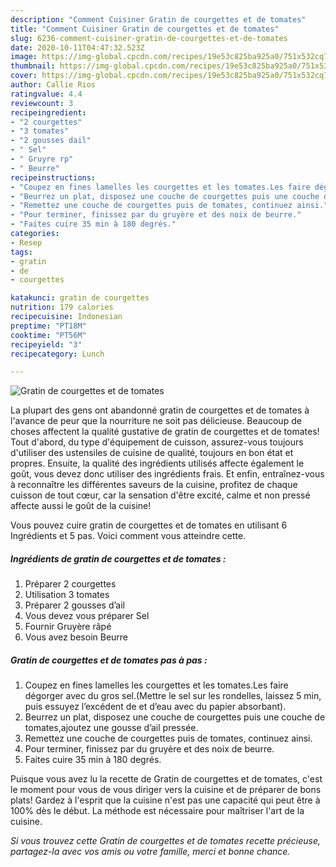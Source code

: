 ```yaml
---
description: "Comment Cuisiner Gratin de courgettes et de tomates"
title: "Comment Cuisiner Gratin de courgettes et de tomates"
slug: 6236-comment-cuisiner-gratin-de-courgettes-et-de-tomates
date: 2020-10-11T04:47:32.523Z
image: https://img-global.cpcdn.com/recipes/19e53c825ba925a0/751x532cq70/gratin-de-courgettes-et-de-tomates-photo-principale-de-la-recette.jpg
thumbnail: https://img-global.cpcdn.com/recipes/19e53c825ba925a0/751x532cq70/gratin-de-courgettes-et-de-tomates-photo-principale-de-la-recette.jpg
cover: https://img-global.cpcdn.com/recipes/19e53c825ba925a0/751x532cq70/gratin-de-courgettes-et-de-tomates-photo-principale-de-la-recette.jpg
author: Callie Rios
ratingvalue: 4.4
reviewcount: 3
recipeingredient:
- "2 courgettes"
- "3 tomates"
- "2 gousses dail"
- " Sel"
- " Gruyre rp"
- " Beurre"
recipeinstructions:
- "Coupez en fines lamelles les courgettes et les tomates.Les faire dégorger avec du gros sel.(Mettre le sel sur les rondelles, laissez 5 min, puis essuyez l’excédent de et d’eau avec du papier absorbant)."
- "Beurrez un plat, disposez une couche de courgettes puis une couche de tomates,ajoutez une gousse d’ail pressée."
- "Remettez une couche de courgettes puis de tomates, continuez ainsi."
- "Pour terminer, finissez par du gruyère et des noix de beurre."
- "Faites cuire 35 min à 180 degrés."
categories:
- Resep
tags:
- gratin
- de
- courgettes

katakunci: gratin de courgettes 
nutrition: 179 calories
recipecuisine: Indonesian
preptime: "PT18M"
cooktime: "PT56M"
recipeyield: "3"
recipecategory: Lunch

---
```



![Gratin de courgettes et de tomates](https://img-global.cpcdn.com/recipes/19e53c825ba925a0/751x532cq70/gratin-de-courgettes-et-de-tomates-photo-principale-de-la-recette.jpg)

La plupart des gens ont abandonné gratin de courgettes et de tomates à l'avance de peur que la nourriture ne soit pas délicieuse. Beaucoup de choses affectent la qualité gustative de gratin de courgettes et de tomates! Tout d'abord, du type d'équipement de cuisson, assurez-vous toujours d'utiliser des ustensiles de cuisine de qualité, toujours en bon état et propres. Ensuite, la qualité des ingrédients utilisés affecte également le goût, vous devez donc utiliser des ingrédients frais. Et enfin, entraînez-vous à reconnaître les différentes saveurs de la cuisine, profitez de chaque cuisson de tout cœur, car la sensation d'être excité, calme et non pressé affecte aussi le goût de la cuisine!

<!--inarticleads1-->

Vous pouvez cuire gratin de courgettes et de tomates en utilisant 6 Ingrédients et 5 pas. Voici comment vous atteindre cette.

##### Ingrédients de gratin de courgettes et de tomates :

1. Préparer 2 courgettes
1. Utilisation 3 tomates
1. Préparer 2 gousses d’ail
1. Vous devez vous préparer  Sel
1. Fournir  Gruyère râpé
1. Vous avez besoin  Beurre




<!--inarticleads2-->

##### Gratin de courgettes et de tomates pas à pas :

1. Coupez en fines lamelles les courgettes et les tomates.Les faire dégorger avec du gros sel.(Mettre le sel sur les rondelles, laissez 5 min, puis essuyez l’excédent de et d’eau avec du papier absorbant).
1. Beurrez un plat, disposez une couche de courgettes puis une couche de tomates,ajoutez une gousse d’ail pressée.
1. Remettez une couche de courgettes puis de tomates, continuez ainsi.
1. Pour terminer, finissez par du gruyère et des noix de beurre.
1. Faites cuire 35 min à 180 degrés.




<!--inarticleads1-->

<p>
Puisque vous avez lu la recette de Gratin de courgettes et de tomates, c'est le moment pour vous de vous diriger vers la cuisine et de préparer de bons plats! Gardez à l'esprit que la cuisine n'est pas une capacité qui peut être à 100% dès le début. La méthode est nécessaire pour maîtriser l'art de la cuisine.
</p>

<p>
<i>Si vous trouvez cette Gratin de courgettes et de tomates recette précieuse, partagez-la avec vos amis ou votre famille, merci et bonne chance.</i>
</p>
